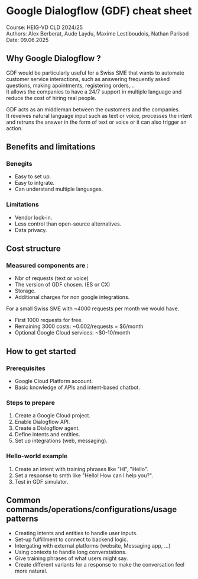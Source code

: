 # Google Dialogflow (GDF) cheat sheet
Course: HEIG-VD CLD 2024/25  
Authors: Alex Berberat, Aude Laydu, Maxime Lestiboudois, Nathan Parisod  
Date:  09.06.2025

## Why Google Dialogflow ?
GDF would be particularly useful for a Swiss SME that wants to automate customer service interactions, such as answering frequently asked questions, making apointments, registering orders,...  
It allows the companies to have a 24/7 support in multiple language and reduce the cost of hiring real people.  

GDF acts as an middleman between the customers and the companies.  
It reveives natural language input such as text or voice, processes the intent and retruns the answer in the form of text or voice or it can also trigger an action.  


## Benefits and limitations
### Benegits
- Easy to set up.
- Easy to intgrate.
- Can understand multiple languages.

### Limitations
- Vendor lock-in.
- Less control than open-source alternatives.
- Data privacy.


## Cost structure
### Measured components are : 
- Nbr of requests (text or voice)
- The version of GDF chosen. (ES or CX)
- Storage.
- Additional charges for non google integrations.  

For a small Swiss SME with ~4000 requests per month we would have.
- First 1000 requests for free.
- Remaining 3000 costs: ~0.002/requests = $6/month
- Optional Google Cloud services: ~$0-10/month


## How to get started
### Prerequisites
- Google Cloud Platform account.
- Basic knowledge of APIs and intent-based chatbot.

### Steps to prepare
1. Create a Google Cloud project.
2. Enable Dialogflow API.
3. Create a Dialogflow agent.
4. Define intents and entities.
5. Set up integrations (web, messaging). 

### Hello-world example
1. Create an intent with training phrases like "Hi", "Hello".
2. Set a response to smth like "Hello! How can I help you?".
3. Test in GDF simulator.


## Common commands/operations/configurations/usage patterns
- Creating intents and entities to handle user inputs.
- Set-up fulfillment to connect to backend logic.
- Intergating with external platforms (website, Messaging app, ...)
- Using contexts to handle long converstations.
- Give training phrases of what users might say.
- Create different variants for a response to make the conversation feel more natural.
